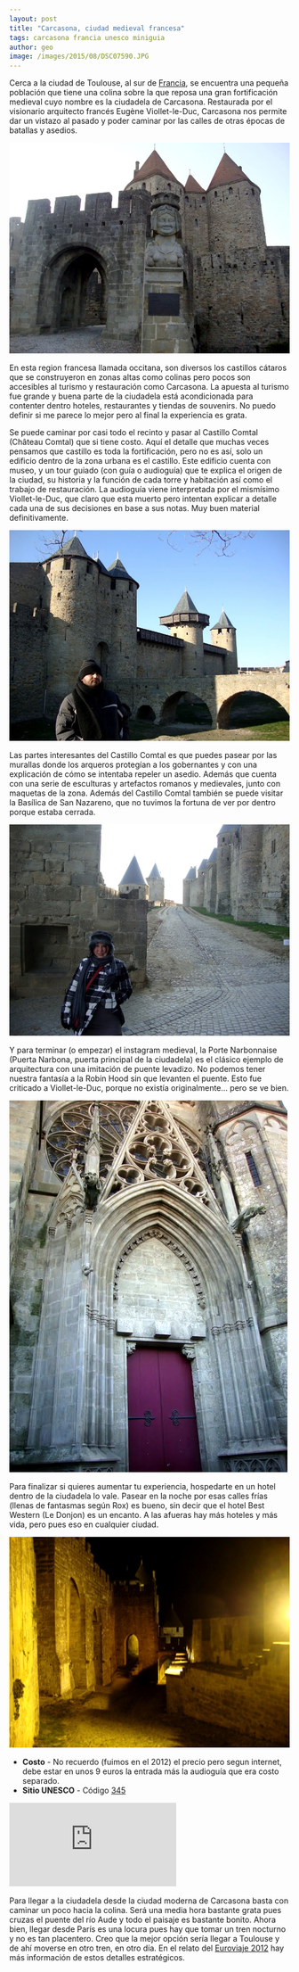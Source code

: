 ```yaml
---
layout: post
title: "Carcasona, ciudad medieval francesa"
tags: carcasona francia unesco miniguia
author: geo
image: /images/2015/08/DSC07590.JPG
---
```


Cerca a  la ciudad de Toulouse, al sur de [Francia](/tag/francia), se encuentra una pequeña población que tiene una colina sobre la que reposa una gran fortificación medieval cuyo nombre es la ciudadela de Carcasona. Restaurada por el visionario arquitecto francés Eugène Viollet-le-Duc, Carcasona nos permite dar un vistazo al pasado y poder caminar por las calles de otras épocas de batallas y asedios. 

![Entrada con estatua de Carcas](/images/2015/08/DSC07822.JPG)

En esta region francesa llamada occitana, son diversos los castillos cátaros que se construyeron en zonas altas como colinas pero pocos son accesibles al turismo y restauración como Carcasona. La apuesta al turismo fue grande y buena parte de la ciudadela está acondicionada para contenter dentro hoteles, restaurantes y tiendas de souvenirs. No puedo definir si me parece lo mejor pero al final la experiencia es grata.

Se puede caminar por casi todo el recinto y pasar al Castillo Comtal (Château Comtal) que si tiene costo. Aquí el detalle que muchas veces pensamos que castillo es toda la fortificación, pero no es así, solo un edificio dentro de la zona urbana es el castillo. Este edificio cuenta con museo, y un tour guiado (con guía o audioguía) que te explica el origen de la ciudad, su historia y la función de cada torre y habitación así como el trabajo de restauración. La audioguía viene interpretada por el mismísimo Viollet-le-Duc, que claro que esta muerto pero intentan explicar a detalle cada una de sus decisiones en base a sus notas. Muy buen material definitivamente.

![Castillo Comtal](/images/2015/08/DSC07799.JPG)

Las partes interesantes del Castillo Comtal es que puedes pasear por las murallas donde los arqueros protegían a los gobernantes y con una explicación de cómo se intentaba repeler un asedio. Además que cuenta con una serie de esculturas y artefactos romanos y medievales, junto con maquetas de la zona. Además del Castillo Comtal también se puede visitar la Basílica de San Nazareno, que no tuvimos la fortuna de ver por dentro porque estaba cerrada.

![Rox de vagabunda en las rampas de la ciudadela](/images/2015/08/DSC07802.JPG)

Y para terminar (o empezar) el instagram medieval, la Porte Narbonnaise (Puerta Narbona, puerta principal de la ciudadela) es el clásico ejemplo de arquitectura con una imitación de puente levadizo. No podemos tener nuestra fantasía a la Robin Hood sin que levanten el puente. Esto fue criticado a Viollet-le-Duc, porque no existía originalmente… pero se ve bien.

![Entrada de la Basílica de San Nazareno](/images/2015/08/DSC07792.JPG)

Para finalizar si quieres aumentar tu experiencia, hospedarte en un hotel dentro de la ciudadela lo vale. Pasear en la noche por esas calles frías (llenas de fantasmas según Rox) es bueno, sin decir que el hotel Best Western (Le Donjon) es un encanto. A las afueras hay más hoteles y más vida, pero pues eso en cualquier ciudad.

![Carcasona de noche](/images/2015/08/DSC07829.JPG)

* **Costo** - No recuerdo (fuimos en el 2012) el precio pero segun internet, debe estar en unos 9 euros la entrada más la audioguía que era costo separado.
* **Sitio UNESCO** - Código [345](http://whc.unesco.org/pg.cfm?cid=31&id_site=345)

<div class="embed-responsive embed-responsive-16by9">
<iframe src="https://www.google.com/maps/embed?pb=!1m18!1m12!1m3!1d2908.13928667204!2d2.3639326999999914!3d43.20656780000001!2m3!1f0!2f0!3f0!3m2!1i1024!2i768!4f13.1!3m3!1m2!1s0x12ae2c6afda90963%3A0x5e42a7595c661cea!2sLa+Cit%C3%A9+M%C3%A9di%C3%A9vale%2C+11000+Carcassonne%2C+France!5e0!3m2!1sen!2smx!4v1440597226241" class="embed-responsive-item"
 frameborder="0" style="border:0" allowfullscreen></iframe>
</div>

Para llegar a la ciudadela desde la ciudad moderna de Carcasona basta con caminar un poco hacia la colina. Será una media hora bastante grata pues cruzas el puente del río Aude y todo el paisaje es bastante bonito. Ahora bien, llegar desde París es una locura pues hay que tomar un tren nocturno y no es tan placentero. Creo que la mejor opción sería llegar a Toulouse y de ahí moverse en otro tren, en otro día. En el relato del [Euroviaje 2012](/euroviaje-2012-parte-iv/) hay más información de estos detalles estratégicos.
